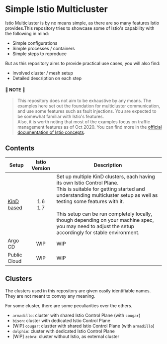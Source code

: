 # Simple Istio Multicluster

Istio Multicluster is by no means simple, as there are so many features Istio provides.This repository tries to showcase some of Istio's capability with the following in mind:

- Simple configurations
- Simple processes / containers
- Simple steps to reproduce

But as this repository aims to provide practical use cases, you will also find:

- Involved cluster / mesh setup
- Detailed description on each step

#### 📍 NOTE 📍

> This repository does not aim to be exhaustive by any means. The examples here set out the foundation for multicluster communication, and use some features such as fault injections. You are expected to be somewhat familiar with Istio's features.  
> Also, it is worth noting that most of the examples focus on traffic management features as of Oct 2020. You can find more in the [official documentation of Istio concepts](https://istio.io/latest/docs/concepts/).

## Contents

| Setup        | Istio Version | Description                                                            |
| ------------ | :-----------: | ---------------------------------------------------------------------- |
| [KinD based] | 1.6<br />1.7  | Set up multiple KinD clusters, each having its own Istio Control Plane.<br />This is suitable for getting started and understanding multicluster setup as well as testing some features with it.<br /><br /> This setup can be run completely locally, though depending on your machine spec, you may need to adjust the setup accordingly for stable environment. |
| Argo CD      |      WIP      | WIP                                                                    |
| Public Cloud |      WIP      | WIP                                                                    |

[kind based]: https://github.com/rytswd/simple-istio-multicluster/tree/master/docs/kind-based/README.md

## Clusters

The clusters used in this repository are given easily identifiable names. They are not meant to convey any meaning.

For some cluster, there are some peculiarities over the others.

- `armadillo`: cluster with shared Istio Control Plane (with `cougar`)
- `bison`: cluster with dedicated Istio Control Plane
- [WIP] `cougar`: clustter with shared Istio Control Plane (with `armadillo`)
- `dolphin`: cluster with dedicated Istio Control Plane
- [WIP] `zebra`: cluster without Istio, as external cluster
